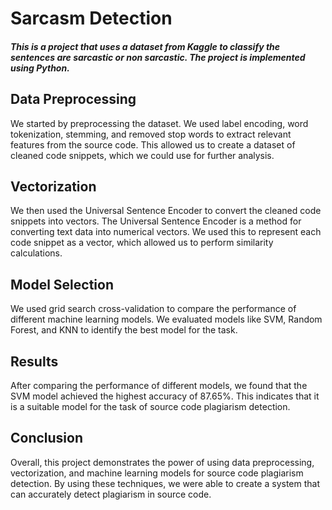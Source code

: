 # Sarcasm Detection

##### This is a project that uses a dataset from Kaggle to classify the sentences are sarcastic or non sarcastic. The project is implemented using Python.

## Data Preprocessing
We started by preprocessing the dataset. We used label encoding, word tokenization, stemming, and removed stop words to extract relevant features from the source code. This allowed us to create a dataset of cleaned code snippets, which we could use for further analysis.

## Vectorization
We then used the Universal Sentence Encoder to convert the cleaned code snippets into vectors. The Universal Sentence Encoder is a method for converting text data into numerical vectors. We used this to represent each code snippet as a vector, which allowed us to perform similarity calculations.

## Model Selection
We used grid search cross-validation to compare the performance of different machine learning models. We evaluated models like SVM, Random Forest, and KNN to identify the best model for the task.

## Results
After comparing the performance of different models, we found that the SVM model achieved the highest accuracy of 87.65%. This indicates that it is a suitable model for the task of source code plagiarism detection.

## Conclusion
Overall, this project demonstrates the power of using data preprocessing, vectorization, and machine learning models for source code plagiarism detection. By using these techniques, we were able to create a system that can accurately detect plagiarism in source code.
